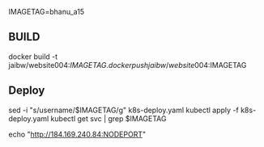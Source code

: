 IMAGETAG=bhanu_a15



## BUILD
docker build -t jaibw/website004:$IMAGETAG .
docker push jaibw/website004:$IMAGETAG



## Deploy
sed -i "s/username/$IMAGETAG/g" k8s-deploy.yaml
kubectl apply -f k8s-deploy.yaml
kubectl get svc | grep $IMAGETAG



echo "http://184.169.240.84:NODEPORT"
